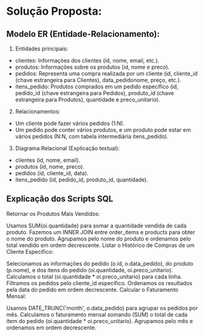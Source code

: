 # Solução Proposta:
## Modelo ER (Entidade-Relacionamento):

1. Entidades principais:
* clientes: Informações dos clientes (id, nome, email, etc.).
* produtos: Informações sobre os produtos (id, nome e preco).
* pedidos: Representa uma compra realizada por um cliente (id, cliente_id (chave estrangeira para Clientes), data_pedidonome, preço, etc.).
* itens_pedido: Produtos comprados em um pedido específico (id, pedido_id (chave estrangeira para Pedidos), produto_id (chave estrangeira para Produtos), quantidade e preco_unitario).

2. Relacionamentos:
* Um cliente pode fazer vários pedidos (1:N).
* Um pedido pode conter vários produtos, e um produto pode estar em vários pedidos (N:N, com tabela intermediária itens_pedido).

3. Diagrama Relacional (Explicação textual):
* clientes (id, nome, email).
* produtos (id, nome, preco).
* pedidos (id, cliente_id, data).
* itens_pedido (id, pedido_id, produto_id, quantidade).

## Explicação dos Scripts SQL
Retornar os Produtos Mais Vendidos:

Usamos SUM(oi.quantidade) para somar a quantidade vendida de cada produto.
Fazemos um INNER JOIN entre order_items e products para obter o nome do produto.
Agrupamos pelo nome do produto e ordenamos pelo total vendido em ordem decrescente.
Listar o Histórico de Compras de um Cliente Específico:

Selecionamos as informações do pedido (o.id, o.data_pedido), do produto (p.nome), e dos itens do pedido (oi.quantidade, oi.preco_unitario).
Calculamos o total (oi.quantidade * oi.preco_unitario) para cada linha.
Filtramos os pedidos pelo cliente_id específico.
Ordenamos os resultados pela data do pedido em ordem decrescente.
Calcular o Faturamento Mensal:

Usamos DATE_TRUNC('month', o.data_pedido) para agrupar os pedidos por mês.
Calculamos o faturamento mensal somando (SUM) o total de cada item do pedido (oi.quantidade * oi.preco_unitario).
Agrupamos pelo mês e ordenamos em ordem decrescente.
